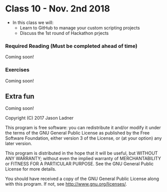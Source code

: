 # Class 10 - Nov. 2nd 2018
- In this class we will:
    - Learn to GitHub to manage your custom scripting projects
    - Discuss the 1st round of Hackathon prjects

### Required Reading (**Must be completed ahead of time**)
Coming soon!


### Exercises

Coming soon!


## Extra fun

Coming soon!


Copyright (C) 2017  Jason Ladner

This program is free software: you can redistribute it and/or modify
it under the terms of the GNU General Public License as published by
the Free Software Foundation, either version 3 of the License, or
(at your option) any later version.

This program is distributed in the hope that it will be useful,
but WITHOUT ANY WARRANTY; without even the implied warranty of
MERCHANTABILITY or FITNESS FOR A PARTICULAR PURPOSE.  See the
GNU General Public License for more details.

You should have received a copy of the GNU General Public License
along with this program.  If not, see <http://www.gnu.org/licenses/>.



